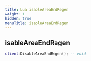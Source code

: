 ```yaml
---
title: Lua isableAreaEndRegen
weight: 1
hidden: true
menuTitle: isableAreaEndRegen
---
```

## isableAreaEndRegen
```lua
client:DisableAreaEndRegen(); -- void
```
